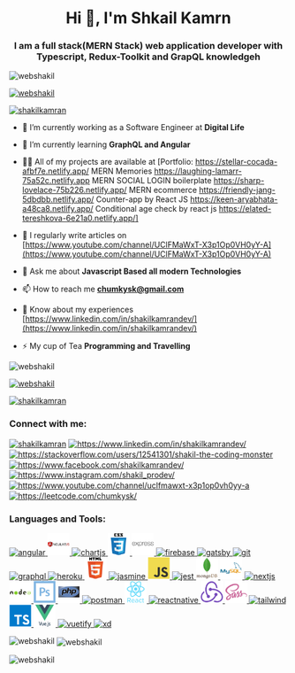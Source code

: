 <h1 align="center">Hi 👋, I'm Shkail Kamrn</h1>
<h3 align="center">I am a full stack(MERN Stack) web application developer with Typescript, Redux-Toolkit and GrapQL knowledgeh</h3>

<p align="left"> <img src="https://komarev.com/ghpvc/?username=webshakil&label=Profile%20views&color=0e75b6&style=flat" alt="webshakil" /> </p>

<p align="left"> <a href="https://github.com/ryo-ma/github-profile-trophy"><img src="https://github-profile-trophy.vercel.app/?username=webshakil" alt="webshakil" /></a> </p>

<p align="left"> <a href="https://twitter.com/shakilkamran" target="blank"><img src="https://img.shields.io/twitter/follow/shakilkamran?logo=twitter&style=for-the-badge" alt="shakilkamran" /></a> </p>

- 🔭 I’m currently working as a Software Engineer at **Digital Life**

- 🌱 I’m currently learning **GraphQL and Angular**

- 👨‍💻 All of my projects are available at 
[Portfolio: https://stellar-cocada-afbf7e.netlify.app/ 
MERN Memories https://laughing-lamarr-75a52c.netlify.app 
MERN SOCIAL LOGIN boilerplate https://sharp-lovelace-75b226.netlify.app/ 
MERN ecommerce https://friendly-jang-5dbdbb.netlify.app/ 
Counter-app by React JS https://keen-aryabhata-a48ca8.netlify.app/ 
Conditional age check by react js https://elated-tereshkova-6e21a0.netlify.app/]

- 📝 I regularly write articles on [https://www.youtube.com/channel/UClFMaWxT-X3p1Op0VH0yY-A](https://www.youtube.com/channel/UClFMaWxT-X3p1Op0VH0yY-A)

- 💬 Ask me about **Javascript Based all modern Technologies**

- 📫 How to reach me **chumkysk@gmail.com**

- 📄 Know about my experiences [https://www.linkedin.com/in/shakilkamrandev/](https://www.linkedin.com/in/shakilkamrandev/)

- ⚡ My cup of Tea **Programming and Travelling**


<p align="left"> <img src="https://komarev.com/ghpvc/?username=webshakil&label=Profile%20views&color=0e75b6&style=flat" alt="webshakil" /> </p>

<p align="left"> <a href="https://github.com/ryo-ma/github-profile-trophy"><img src="https://github-profile-trophy.vercel.app/?username=webshakil" alt="webshakil" /></a> </p>

<p align="left"> <a href="https://twitter.com/shakilkamran" target="blank"><img src="https://img.shields.io/twitter/follow/shakilkamran?logo=twitter&style=for-the-badge" alt="shakilkamran" /></a> </p>

<h3 align="left">Connect with me:</h3>
<p align="left">
<a href="https://twitter.com/shakilkamran" target="blank"><img align="center" src="https://raw.githubusercontent.com/rahuldkjain/github-profile-readme-generator/master/src/images/icons/Social/twitter.svg" alt="shakilkamran" height="30" width="40" /></a>
<a href="https://linkedin.com/in/https://www.linkedin.com/in/shakilkamrandev/" target="blank"><img align="center" src="https://raw.githubusercontent.com/rahuldkjain/github-profile-readme-generator/master/src/images/icons/Social/linked-in-alt.svg" alt="https://www.linkedin.com/in/shakilkamrandev/" height="30" width="40" /></a>
<a href="https://stackoverflow.com/users/https://stackoverflow.com/users/12541301/shakil-the-coding-monster" target="blank"><img align="center" src="https://raw.githubusercontent.com/rahuldkjain/github-profile-readme-generator/master/src/images/icons/Social/stack-overflow.svg" alt="https://stackoverflow.com/users/12541301/shakil-the-coding-monster" height="30" width="40" /></a>
<a href="https://fb.com/https://www.facebook.com/shakilkamrandev/" target="blank"><img align="center" src="https://raw.githubusercontent.com/rahuldkjain/github-profile-readme-generator/master/src/images/icons/Social/facebook.svg" alt="https://www.facebook.com/shakilkamrandev/" height="30" width="40" /></a>
<a href="https://instagram.com/https://www.instagram.com/shakil_prodev/" target="blank"><img align="center" src="https://raw.githubusercontent.com/rahuldkjain/github-profile-readme-generator/master/src/images/icons/Social/instagram.svg" alt="https://www.instagram.com/shakil_prodev/" height="30" width="40" /></a>
<a href="https://www.youtube.com/c/https://www.youtube.com/channel/uclfmawxt-x3p1op0vh0yy-a" target="blank"><img align="center" src="https://raw.githubusercontent.com/rahuldkjain/github-profile-readme-generator/master/src/images/icons/Social/youtube.svg" alt="https://www.youtube.com/channel/uclfmawxt-x3p1op0vh0yy-a" height="30" width="40" /></a>
<a href="https://www.leetcode.com/https://leetcode.com/chumkysk/" target="blank"><img align="center" src="https://raw.githubusercontent.com/rahuldkjain/github-profile-readme-generator/master/src/images/icons/Social/leet-code.svg" alt="https://leetcode.com/chumkysk/" height="30" width="40" /></a>
</p>

<h3 align="left">Languages and Tools:</h3>
<p align="left"> <a href="https://angular.io" target="_blank" rel="noreferrer"> <img src="https://angular.io/assets/images/logos/angular/angular.svg" alt="angular" width="40" height="40"/> </a> <a href="https://angular.io" target="_blank" rel="noreferrer"> <img src="https://raw.githubusercontent.com/devicons/devicon/master/icons/angularjs/angularjs-original-wordmark.svg" alt="angularjs" width="40" height="40"/> </a> <a href="https://www.chartjs.org" target="_blank" rel="noreferrer"> <img src="https://www.chartjs.org/media/logo-title.svg" alt="chartjs" width="40" height="40"/> </a> <a href="https://www.w3schools.com/css/" target="_blank" rel="noreferrer"> <img src="https://raw.githubusercontent.com/devicons/devicon/master/icons/css3/css3-original-wordmark.svg" alt="css3" width="40" height="40"/> </a> <a href="https://expressjs.com" target="_blank" rel="noreferrer"> <img src="https://raw.githubusercontent.com/devicons/devicon/master/icons/express/express-original-wordmark.svg" alt="express" width="40" height="40"/> </a> <a href="https://firebase.google.com/" target="_blank" rel="noreferrer"> <img src="https://www.vectorlogo.zone/logos/firebase/firebase-icon.svg" alt="firebase" width="40" height="40"/> </a> <a href="https://www.gatsbyjs.com/" target="_blank" rel="noreferrer"> <img src="https://www.vectorlogo.zone/logos/gatsbyjs/gatsbyjs-icon.svg" alt="gatsby" width="40" height="40"/> </a> <a href="https://git-scm.com/" target="_blank" rel="noreferrer"> <img src="https://www.vectorlogo.zone/logos/git-scm/git-scm-icon.svg" alt="git" width="40" height="40"/> </a> <a href="https://graphql.org" target="_blank" rel="noreferrer"> <img src="https://www.vectorlogo.zone/logos/graphql/graphql-icon.svg" alt="graphql" width="40" height="40"/> </a> <a href="https://heroku.com" target="_blank" rel="noreferrer"> <img src="https://www.vectorlogo.zone/logos/heroku/heroku-icon.svg" alt="heroku" width="40" height="40"/> </a> <a href="https://www.w3.org/html/" target="_blank" rel="noreferrer"> <img src="https://raw.githubusercontent.com/devicons/devicon/master/icons/html5/html5-original-wordmark.svg" alt="html5" width="40" height="40"/> </a> <a href="https://jasmine.github.io/" target="_blank" rel="noreferrer"> <img src="https://www.vectorlogo.zone/logos/jasmine/jasmine-icon.svg" alt="jasmine" width="40" height="40"/> </a> <a href="https://developer.mozilla.org/en-US/docs/Web/JavaScript" target="_blank" rel="noreferrer"> <img src="https://raw.githubusercontent.com/devicons/devicon/master/icons/javascript/javascript-original.svg" alt="javascript" width="40" height="40"/> </a> <a href="https://jestjs.io" target="_blank" rel="noreferrer"> <img src="https://www.vectorlogo.zone/logos/jestjsio/jestjsio-icon.svg" alt="jest" width="40" height="40"/> </a> <a href="https://www.mongodb.com/" target="_blank" rel="noreferrer"> <img src="https://raw.githubusercontent.com/devicons/devicon/master/icons/mongodb/mongodb-original-wordmark.svg" alt="mongodb" width="40" height="40"/> </a> <a href="https://www.mysql.com/" target="_blank" rel="noreferrer"> <img src="https://raw.githubusercontent.com/devicons/devicon/master/icons/mysql/mysql-original-wordmark.svg" alt="mysql" width="40" height="40"/> </a> <a href="https://nextjs.org/" target="_blank" rel="noreferrer"> <img src="https://cdn.worldvectorlogo.com/logos/nextjs-2.svg" alt="nextjs" width="40" height="40"/> </a> <a href="https://nodejs.org" target="_blank" rel="noreferrer"> <img src="https://raw.githubusercontent.com/devicons/devicon/master/icons/nodejs/nodejs-original-wordmark.svg" alt="nodejs" width="40" height="40"/> </a> <a href="https://www.photoshop.com/en" target="_blank" rel="noreferrer"> <img src="https://raw.githubusercontent.com/devicons/devicon/master/icons/photoshop/photoshop-line.svg" alt="photoshop" width="40" height="40"/> </a> <a href="https://www.php.net" target="_blank" rel="noreferrer"> <img src="https://raw.githubusercontent.com/devicons/devicon/master/icons/php/php-original.svg" alt="php" width="40" height="40"/> </a> <a href="https://postman.com" target="_blank" rel="noreferrer"> <img src="https://www.vectorlogo.zone/logos/getpostman/getpostman-icon.svg" alt="postman" width="40" height="40"/> </a> <a href="https://reactjs.org/" target="_blank" rel="noreferrer"> <img src="https://raw.githubusercontent.com/devicons/devicon/master/icons/react/react-original-wordmark.svg" alt="react" width="40" height="40"/> </a> <a href="https://reactnative.dev/" target="_blank" rel="noreferrer"> <img src="https://reactnative.dev/img/header_logo.svg" alt="reactnative" width="40" height="40"/> </a> <a href="https://redux.js.org" target="_blank" rel="noreferrer"> <img src="https://raw.githubusercontent.com/devicons/devicon/master/icons/redux/redux-original.svg" alt="redux" width="40" height="40"/> </a> <a href="https://sass-lang.com" target="_blank" rel="noreferrer"> <img src="https://raw.githubusercontent.com/devicons/devicon/master/icons/sass/sass-original.svg" alt="sass" width="40" height="40"/> </a> <a href="https://tailwindcss.com/" target="_blank" rel="noreferrer"> <img src="https://www.vectorlogo.zone/logos/tailwindcss/tailwindcss-icon.svg" alt="tailwind" width="40" height="40"/> </a> <a href="https://www.typescriptlang.org/" target="_blank" rel="noreferrer"> <img src="https://raw.githubusercontent.com/devicons/devicon/master/icons/typescript/typescript-original.svg" alt="typescript" width="40" height="40"/> </a> <a href="https://vuejs.org/" target="_blank" rel="noreferrer"> <img src="https://raw.githubusercontent.com/devicons/devicon/master/icons/vuejs/vuejs-original-wordmark.svg" alt="vuejs" width="40" height="40"/> </a> <a href="https://vuetifyjs.com/en/" target="_blank" rel="noreferrer"> <img src="https://bestofjs.org/logos/vuetify.svg" alt="vuetify" width="40" height="40"/> </a> <a href="https://www.adobe.com/products/xd.html" target="_blank" rel="noreferrer"> <img src="https://cdn.worldvectorlogo.com/logos/adobe-xd.svg" alt="xd" width="40" height="40"/> </a> </p>

<p><img align="left" src="https://github-readme-stats.vercel.app/api/top-langs?username=webshakil&show_icons=true&locale=en&layout=compact" alt="webshakil" /></p>

<p>&nbsp;<img align="center" src="https://github-readme-stats.vercel.app/api?username=webshakil&show_icons=true&locale=en" alt="webshakil" /></p>

<p><img align="center" src="https://github-readme-streak-stats.herokuapp.com/?user=webshakil&" alt="webshakil" /></p>








